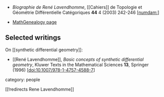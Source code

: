 
* *Biographie de René Lavendhomme*, [[Cahiers]] de Topologie et Géométrie Différentielle Catégoriques **44** 4 (2003) 242-246 &lbrack;[numdam:](http://www.numdam.org/item/?id=CTGDC_2003__44_4_242_0)&rbrack;

* [MathGenealogy page](https://www.mathgenealogy.org/id.php?id=87399)

## Selected writings

On [[synthetic differential geometry]]:

* [[René Lavendhomme]], *Basic concepts of synthetic differential geometry*, Kluwer Texts in the Mathematical Sciences **13**,  Springer (1996) &lbrack;[doi:10.1007/978-1-4757-4588-7](https://doi.org/10.1007/978-1-4757-4588-7)&rbrack;


category: people

[[!redirects Rene Lavendhomme]]

